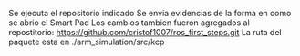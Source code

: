 Se ejecuta el repositorio indicado
Se envia evidencias de la forma en como se abrio el Smart Pad
Los cambios tambien fueron agregados al repostitorio: https://github.com/cristof1007/ros_first_steps.git
La ruta del paquete esta en ./arm_simulation/src/kcp